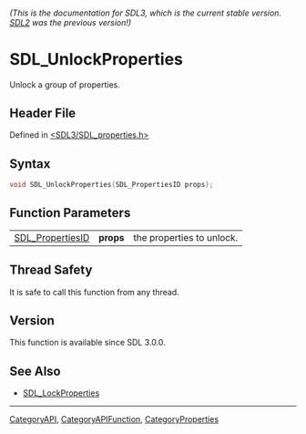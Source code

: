 ###### (This is the documentation for SDL3, which is the current stable version. [SDL2](https://wiki.libsdl.org/SDL2/) was the previous version!)
# SDL_UnlockProperties

Unlock a group of properties.

## Header File

Defined in [<SDL3/SDL_properties.h>](https://github.com/libsdl-org/SDL/blob/main/include/SDL3/SDL_properties.h)

## Syntax

```c
void SDL_UnlockProperties(SDL_PropertiesID props);
```

## Function Parameters

|                                      |           |                           |
| ------------------------------------ | --------- | ------------------------- |
| [SDL_PropertiesID](SDL_PropertiesID) | **props** | the properties to unlock. |

## Thread Safety

It is safe to call this function from any thread.

## Version

This function is available since SDL 3.0.0.

## See Also

- [SDL_LockProperties](SDL_LockProperties)

----
[CategoryAPI](CategoryAPI), [CategoryAPIFunction](CategoryAPIFunction), [CategoryProperties](CategoryProperties)

